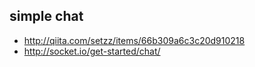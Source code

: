 simple chat
---
* http://qiita.com/setzz/items/66b309a6c3c20d910218
* http://socket.io/get-started/chat/

